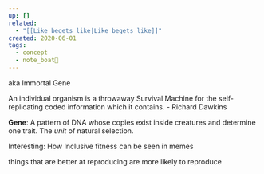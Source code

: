 ```yaml
---
up: []
related:
  - "[[Like begets like|Like begets like]]"
created: 2020-06-01
tags:
  - concept
  - note_boat🚤
---
```

aka Immortal Gene

An individual organism is a throwaway Survival Machine for the self-replicating coded information which it contains. - Richard Dawkins

**Gene**: A pattern of DNA whose copies exist inside creatures
and determine one trait. The *unit* of natural selection.


Interesting: How Inclusive fitness can be seen in memes



things that are better at reproducing are more likely to reproduce

